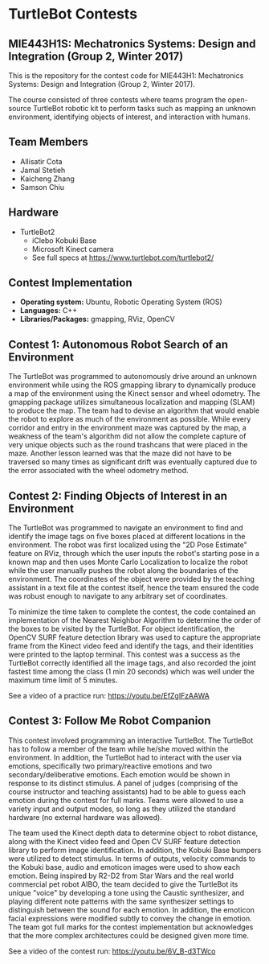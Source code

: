 # TurtleBot Contests
## MIE443H1S: Mechatronics Systems: Design and Integration (Group 2, Winter 2017)

This is the repository for the contest code for MIE443H1: Mechatronics Systems: Design and Integration (Group 2, Winter 2017).

The course consisted of three contests where teams program the open-source TurtleBot robotic kit to perform tasks such as mapping an unknown environment, identifying objects of interest, and interaction with humans.

## Team Members

- Allisatir Cota
- Jamal Stetieh
- Kaicheng Zhang
- Samson Chiu

## Hardware

- TurtleBot2
  - iClebo Kobuki Base
  - Microsoft Kinect camera
  - See full specs at https://www.turtlebot.com/turtlebot2/

## Contest Implementation

- **Operating system:** Ubuntu, Robotic Operating System (ROS)
- **Languages:** C++
- **Libraries/Packages:** gmapping, RViz, OpenCV

## Contest 1: Autonomous Robot Search of an Environment

The TurtleBot was programmed to autonomously drive around an unknown environment while using the ROS gmapping library to dynamically produce a map of the environment using the Kinect sensor and wheel odometry. The gmapping package utilizes simultaneous localization and mapping (SLAM) to produce the map. The team had to devise an algorithm that would enable the robot to explore as much of the environment as possible. While every corridor and entry in the environment maze was captured by the map, a weakness of the team's algorithm did not allow the complete capture of very unique objects such as the round trashcans that were placed in the maze. Another lesson learned was that the maze did not have to be traversed so many times as significant drift was eventually captured due to the error associated with the wheel odometry method.

## Contest 2: Finding Objects of Interest in an Environment

The TurtleBot was programmed to navigate an environment to find and identify the image tags on five boxes placed at different locations in the environment. The robot was first localized using the "2D Pose Estimate" feature on RViz, through which the user inputs the robot's starting pose in a known map and then uses Monte Carlo Localization to localize the robot while the user manually pushes the robot along the boundaries of the environment. The coordinates of the object were provided by the teaching assistant in a text file at the contest itself, hence the team ensured the code was robust enough to navigate to any arbitrary set of coordinates.

To minimize the time taken to complete the contest, the code contained an implementation of the Nearest Neighbor Algorithm to determine the order of the boxes to be visited by the TurtleBot. For object identification, the OpenCV SURF feature detection library was used to capture the appropriate frame from the Kinect video feed and identify the tags, and their identities were printed to the laptop terminal. This contest was a success as the TurtleBot correctly identified all the image tags, and also recorded the joint fastest time among the class (1 min 20 seconds) which was well under the maximum time limit of 5 minutes.

See a video of a practice run: https://youtu.be/EfZgIFzAAWA

## Contest 3: Follow Me Robot Companion

This contest involved programming an interactive TurtleBot. The TurtleBot has to follow a member of the team while he/she moved within the environment. In addition, the TurtleBot had to interact with the user via emotions, specifically two primary/reactive emotions and two secondary/deliberative emotions. Each emotion would be shown in response to its distinct stimulus. A panel of judges (comprising of the course instructor and teaching assistants) had to be able to guess each emotion during the contest for full marks. Teams were allowed to use a variety input and output modes, so long as they utilized the standard hardware (no external hardware was allowed).
 
The team used the Kinect depth data to determine object to robot distance, along with the Kinect video feed and Open CV SURF feature detection library to perform image identification. In addition, the Kobuki Base bumpers were utilized to detect stimulus. In terms of outputs, velocity commands to the Kobuki base, audio and emoticon images were used to show each emotion. Being inspired by R2-D2 from Star Wars and the real world commercial pet robot AIBO, the team decided to give the TurtleBot its unique "voice" by developing a tone using the Caustic synthesizer, and playing different note patterns with the same synthesizer settings to distinguish between the sound for each emotion. In addition, the emoticon facial expressions were modified subtly to convey the change in emotion. The team got full marks for the contest implementation but acknowledges that the more complex architectures could be designed given more time.

See a video of the contest run: https://youtu.be/6V_B-d3TWco
